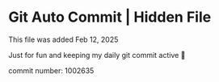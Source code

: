 # Git Auto Commit | Hidden File

This file was added Feb 12, 2025

Just for fun and keeping my daily git commit active 🤪

commit number: 1002635
